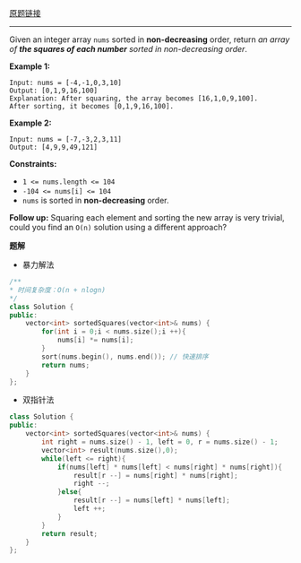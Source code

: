 [原题链接](https://leetcode.cn/problems/squares-of-a-sorted-array/description/)

---

Given an integer array `nums` sorted in **non-decreasing** order, return *an array of **the squares of each number** sorted in non-decreasing order*.

 

**Example 1:**

```
Input: nums = [-4,-1,0,3,10]
Output: [0,1,9,16,100]
Explanation: After squaring, the array becomes [16,1,0,9,100].
After sorting, it becomes [0,1,9,16,100].
```

**Example 2:**

```
Input: nums = [-7,-3,2,3,11]
Output: [4,9,9,49,121]
```

 

**Constraints:**

- `1 <= nums.length <= 104`
- `-104 <= nums[i] <= 104`
- `nums` is sorted in **non-decreasing** order.

 

**Follow up:** Squaring each element and sorting the new array is very trivial, could you find an `O(n)` solution using a different approach?

**题解**

- 暴力解法

```c++
/**
* 时间复杂度：O(n + nlogn)
*/
class Solution {
public:
    vector<int> sortedSquares(vector<int>& nums) {
        for(int i = 0;i < nums.size();i ++){
            nums[i] *= nums[i];
        }
        sort(nums.begin(), nums.end()); // 快速排序
        return nums;
    }
};
```

- 双指针法

```c++
class Solution {
public:
    vector<int> sortedSquares(vector<int>& nums) {
        int right = nums.size() - 1, left = 0, r = nums.size() - 1;
        vector<int> result(nums.size(),0);
        while(left <= right){
            if(nums[left] * nums[left] < nums[right] * nums[right]){
                result[r --] = nums[right] * nums[right];
                right --;
            }else{
                result[r --] = nums[left] * nums[left];
                left ++;
            }
        }
        return result;
    }
};
```

